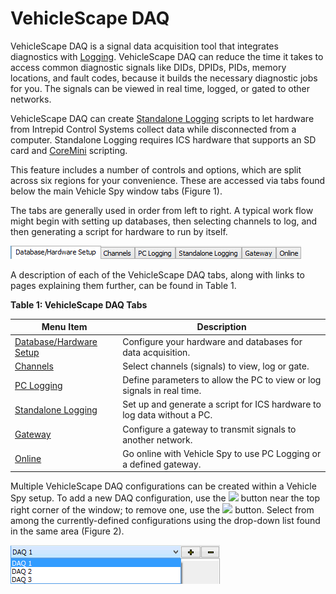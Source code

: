 # VehicleScape DAQ

VehicleScape DAQ is a signal data acquisition tool that integrates diagnostics with [Logging](../logging.md). VehicleScape DAQ can reduce the time it takes to access common diagnostic signals like DIDs, DPIDs, PIDs, memory locations, and fault codes, because it builds the necessary diagnostic jobs for you. The signals can be viewed in real time, logged, or gated to other networks.

VehicleScape DAQ can create [Standalone Logging](vehiclescape-daq-standalone-logging-tab/) scripts to let hardware from Intrepid Control Systems collect data while disconnected from a computer. Standalone Logging requires ICS hardware that supports an SD card and [CoreMini](../../main-menu-tools/utilities-coremini-console/) scripting.

This feature includes a number of controls and options, which are split across six regions for your convenience. These are accessed via tabs found below the main Vehicle Spy window tabs (Figure 1).

The tabs are generally used in order from left to right. A typical work flow might begin with setting up databases, then selecting channels to log, and then generating a script for hardware to run by itself.

![Figure 1: The six VehicleScape DAQ tabs.](../../../.gitbook/assets/spyvehiclescapedaq.gif)

A description of each of the VehicleScape DAQ tabs, along with links to pages explaining them further, can be found in Table 1.

**Table 1: VehicleScape DAQ Tabs**

| Menu Item                                                                  | Description                                                             |
| -------------------------------------------------------------------------- | ----------------------------------------------------------------------- |
| [Database/Hardware Setup](vehiclescape-daq-database-hardware-setup-tab.md) | Configure your hardware and databases for data acquisition.             |
| [Channels](vehiclescape-daq-channels-tab.md)                               | Select channels (signals) to view, log or gate.                         |
| [PC Logging](vehiclescape-daq-pc-logging-tab.md)                           | Define parameters to allow the PC to view or log signals in real time.  |
| [Standalone Logging](vehiclescape-daq-standalone-logging-tab/)             | Set up and generate a script for ICS hardware to log data without a PC. |
| [Gateway](vehiclescape-daq-gateway.md)                                     | Configure a gateway to transmit signals to another network.             |
| [Online](vehiclescape-daq-online-tab.md)                                   | Go online with Vehicle Spy to use PC Logging or a defined gateway.      |

Multiple VehicleScape DAQ configurations can be created within a Vehicle Spy setup. To add a new DAQ configuration, use the ![](https://cdn.intrepidcs.net/support/VehicleSpy/assets/daq_add_button.gif) button near the top right corner of the window; to remove one, use the ![](https://cdn.intrepidcs.net/support/VehicleSpy/assets/daq_delete_button.gif) button. Select from among the currently-defined configurations using the drop-down list found in the same area (Figure 2).

![Figure 1: Controls for adding, removing and selecting DAQ setups.](../../../.gitbook/assets/daq_selection.gif)

